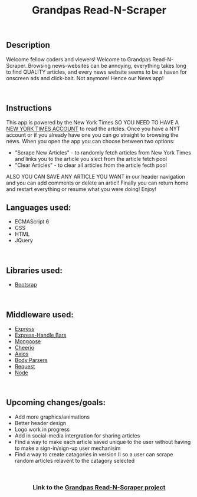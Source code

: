 <h1 align="center">Grandpas Read-N-Scraper</h1>
<br>
<h2>Description</h2>
<p>Welcome fellow coders and viewers! Welcome to Grandpas Read-N-Scraper. Browsing news-websites can be annoying, 
everything takes long to find QUALITY articles, and every news website seems to be a haven for onscreen 
ads and click-bait. Not anymore! Hence our News app!
</p>
<br>
<h2>Instructions</h2>
This app is powered by the New York Times SO YOU NEED TO HAVE A 
<a href="https://myaccount.nytimes.com/auth/register?response_type=cookie&client_id=lgcl&redirect_uri=https%3A%2F%2Fwww.nytimes.com">NEW YORK TIMES ACCOUNT</a> to read the artcles. Once you have a NYT account or if you already have one you can go 
straight to browsing the news. When you open the app you can choose between two options:
<ul>
<li>"Scrape New Articles" - to randomly fetch articles from New York Times and links you to the article you slect from 
the article fetch pool</li>
<li>"Clear Articles" - to clear all articles from the article fecth pool</li>
</ul>
ALSO YOU CAN SAVE ANY ARTICLE YOU WANT in our header navigation and you can add comments or delete an articl!
Finally you can return home and restart everything or resume what you were doing! Enjoy!
</h3>
<br>
<h2>Languages used: </h2>
<ul>
    <li>ECMAScript 6</li>
    <li>CSS</li>
    <li>HTML</li>
    <li>JQuery</li>
</ul>
<br>
<h2>Libraries used: </h2>
<ul>
    <li><a href="https://getbootstrap.com" target="_blank">Bootsrap</a></li>
</ul>
<br>
<h2>Middleware used: </h2>
<ul>
    <li><a href="https://www.npmjs.com/package/express" target="_blank">Express</a></li>
    <li><a href="https://www.npmjs.com/package/express-handlebars" target="_blank">Express-Handle Bars</a></li>
    <li><a href="https://www.npmjs.com/package/mongoose" target="_blank">Mongoose</a></li>
    <li><a href="https://www.npmjs.com/package/cheerio" target="_blank">Cheerio</a></li>
    <li><a href="https://www.npmjs.com/package/axios" target="_blank">Axios</a></li>
    <li><a href="https://www.npmjs.com/package/body-parser" target="_blank">Body Parsers</a></li>
    <li><a href="https://www.npmjs.com/package/request" target="_blank">Request</a></li>
    <li><a href="https://www.npmjs.com/package/node" target="_blank">Node</a></li>
</ul>
<br>
<h2>Upcoming changes/goals: </h2>
<ul>
    <li>Add more graphics/animations</li>
    <li>Better header design</li>
    <li>Logo work in progress</li>
    <li>Add in social-media intergration for sharing articles</li>
    <li>Find a way to make each article saved unique to the user without having to make a sign-in/sign-up user mechanisim</li>
    <li>Find a way to create catagories in version II so a user can scrape random articles relavent to the catagory selected</li>
</ul>

<br>
<h3 align="center">Link to the <a href="https://granpas-read-n-scraper.herokuapp.com/" target="_blank">Grandpas Read-N-Scraper project</a></h3>
